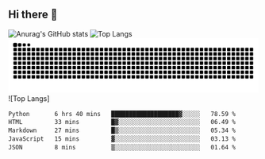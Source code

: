 ## Hi there 👋
![Anurag's GitHub stats](https://github-readme-stats.vercel.app/api?username=CNCoreSteb)
![Top Langs](https://github-readme-stats.vercel.app/api/top-langs/?username=CNCoreSteb)
<picture>
  <source media="(prefers-color-scheme: dark)" srcset="https://raw.githubusercontent.com/CNCoreSteb/CNCoreSteb/output/github-contribution-grid-snake-dark.svg">
  <source media="(prefers-color-scheme: light)" srcset="https://raw.githubusercontent.com/CNCoreSteb/CNCoreSteb/output/github-contribution-grid-snake.svg">
  <img alt="github contribution grid snake animation" src="https://raw.githubusercontent.com/CNCoreSteb/CNCoreSteb/output/github-contribution-grid-snake.svg">
</picture>
![Top Langs]
<!--START_SECTION:waka-->

```txt
Python       6 hrs 40 mins   ███████████████████▓░░░░░   78.59 %
HTML         33 mins         █▓░░░░░░░░░░░░░░░░░░░░░░░   06.49 %
Markdown     27 mins         █▒░░░░░░░░░░░░░░░░░░░░░░░   05.34 %
JavaScript   15 mins         ▓░░░░░░░░░░░░░░░░░░░░░░░░   03.13 %
JSON         8 mins          ▒░░░░░░░░░░░░░░░░░░░░░░░░   01.64 %
```

<!--END_SECTION:waka-->


<!--
**CNCoreSteb/CNCoreSteb** is a ✨ _special_ ✨ repository because its `README.md` (this file) appears on your GitHub profile.

Here are some ideas to get you started:

- 🔭 I’m currently working on ...
- 🌱 I’m currently learning ...
- 👯 I’m looking to collaborate on ...
- 🤔 I’m looking for help with ...
- 💬 Ask me about ...
- 📫 How to reach me: ...
- 😄 Pronouns: ...
- ⚡ Fun fact: ...
-->
